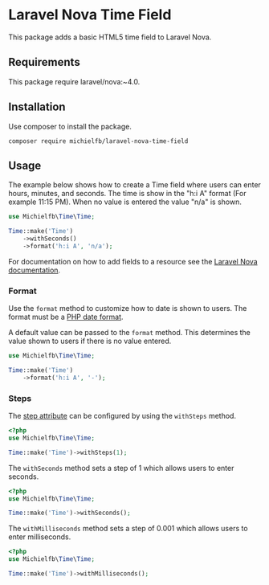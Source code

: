 # Laravel Nova Time Field

This package adds a basic HTML5 time field to Laravel Nova.

## Requirements

This package require laravel/nova:~4.0.

## Installation
Use composer to install the package.

```shell
composer require michielfb/laravel-nova-time-field
```

## Usage

The example below shows how to create a Time field where users can enter hours, minutes, and
seconds. The time is show in the "h:i A" format (For example 11:15 PM). When no value is
entered the value "n/a" is shown.

```php
use Michielfb\Time\Time;

Time::make('Time')
    ->withSeconds()
    ->format('h:i A', 'n/a');
```

For documentation on how to add fields to a resource see the 
[Laravel Nova documentation](https://nova.laravel.com/docs/4.0/resources/fields.html).

### Format

Use the `format` method to customize how to date is shown to users. The format must be a 
[PHP date format](https://www.php.net/manual/en/datetime.format.php).

A default value can be passed to the `format` method. This determines the value shown to users if there is no
value entered.

```php
use Michielfb\Time\Time;

Time::make('Time')
    ->format('h:i A', '-');
```

### Steps

The [step attribute](https://developer.mozilla.org/en-US/docs/Web/HTML/Element/input/time#Using_the_step_attribute)
can be configured by using the `withSteps` method.

```php
<?php 
use Michielfb\Time\Time;

Time::make('Time')->withSteps(1);
```

The `withSeconds` method sets a step of 1 which allows users to enter seconds.

```php
<?php 
use Michielfb\Time\Time;

Time::make('Time')->withSeconds();
```

The `withMilliseconds` method sets a step of 0.001 which allows users to enter milliseconds.

```php
<?php 
use Michielfb\Time\Time;

Time::make('Time')->withMilliseconds();
```
